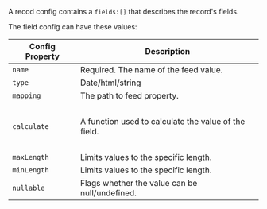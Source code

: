 A recod config contains a `fields:[]` that describes the record's fields.

The field config can have these values:

| Config Property | Description                                                        | 
|-----------------|--------------------------------------------------------------------|
|`name`           | Required. The name of the feed value.                              |
|`type`           | Date/html/string                                                   |
|`mapping`        | The path to feed property.                                         |
|&nbsp;           |                                                                    |
|`calculate`      | A function used to calculate the value of the field.               |
|&nbsp;           |                                                                    |
|`maxLength`      | Limits values to the specific length.                              |
|`minLength`      | Limits values to the specific length.                              |
|`nullable`       | Flags whether the value can be null/undefined.                     |
